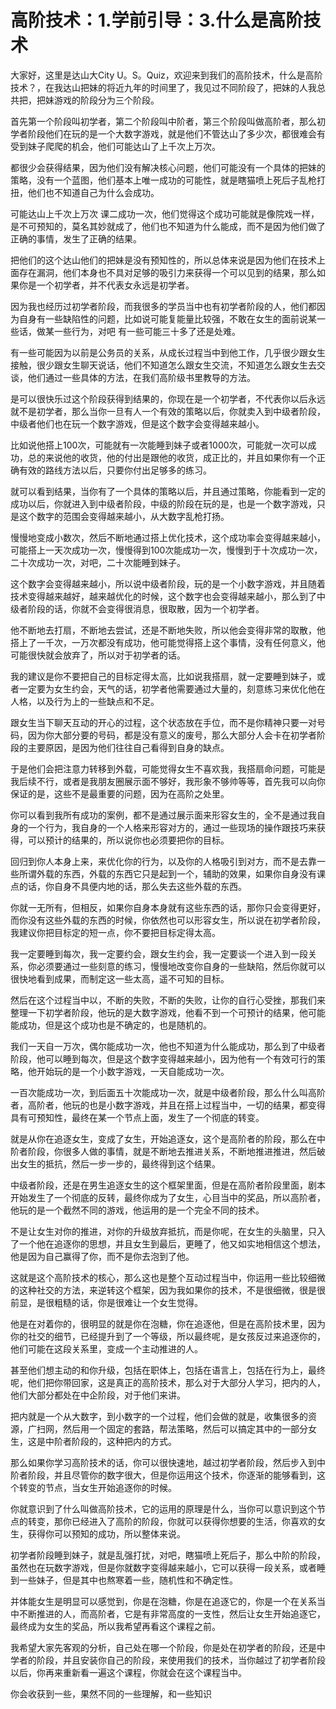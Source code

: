 # 高阶技术：1.学前引导：3.什么是高阶技术

大家好，这里是达山大City U。S。Quiz，欢迎来到我们的高阶技术，什么是高阶技术？，在我达山把妹的将近九年的时间里了，我见过不同阶段了，把妹的人我总共把，把妹游戏的阶段分为三个阶段。

首先第一个阶段叫初学者，第二个阶段叫中阶者，第三个阶段叫做高阶者，那么初学者阶段他们在玩的是一个大数字游戏，就是他们不管达山了多少次，都很难会有受到妹子爬爬的机会，他们可能达山了上千次上万次。

都很少会获得结果，因为他们没有解决核心问题，他们可能没有一个具体的把妹的策略，没有一个蓝图，他们基本上唯一成功的可能性，就是瞎猫喷上死后子乱枪打扭，他们也不知道自己为什么会成功。

可能达山上千次上万次 课二成功一次，他们觉得这个成功可能就是像院戏一样，是不可预知的，莫名其妙就成了，他们也不知道为什么能成，而不是因为他们做了正确的事情，发生了正确的结果。

把他们的这个达山他们的把妹是没有预知性的，所以总体来说是因为他们在技术上面存在漏洞，他们本身也不具对足够的吸引力来获得一个可以见到的结果，那么如果你是一个初学者，并不代表女永远是初学者。

因为我也经历过初学者阶段，而我很多的学员当中也有初学者阶段的人，他们都因为自身有一些缺陷性的问题，比如说可能复能量比较强，不敢在女生的面前说某一些话，做某一些行为，对吧 有一些可能三十多了还是处难。

有一些可能因为以前是公务员的关系，从成长过程当中到他工作，几乎很少跟女生接触，很少跟女生聊天说话，他们不知道怎么跟女生交流，不知道怎么跟女生去交谈，他们通过一些具体的方法，在我们高阶级书里教导的方法。

是可以很快乐过这个阶段获得到结果的，你现在是一个初学者，不代表你以后永远就不是初学者，那么当你一旦有人一个有效的策略以后，你就卖入到中级者阶段，中级者他们也在玩一个数字游戏，但是这个数字会变得越来越小。

比如说他搭上100次，可能就有一次能睡到妹子或者1000次，可能就一次可以成功，总的来说他的收货，他的付出是跟他的收货，成正比的，并且如果你有一个正确有效的路线方法以后，只要你付出足够多的练习。

就可以看到结果，当你有了一个具体的策略以后，并且通过策略，你能看到一定的成功以后，你就进入到中级者阶段，中级的阶段在玩的是，也是一个数字游戏，只是这个数字的范围会变得越来越小，从大数字乱枪打扬。

慢慢地变成小数次，然后不断地通过搭上优化技术，这个成功率会变得越来越小，可能搭上一天次成功一次，慢慢得到100次能成功一次，慢慢到于十次成功一次，二十次成功一次，对吧，二十次能睡到妹子。

这个数字会变得越来越小，所以说中级者阶段，玩的是一个小数字游戏，并且随着技术变得越来越好，越来越优化的时候，这个数字也会变得越来越小，那么到了中级者阶段的话，你就不会变得很消息，很取散，因为一个初学者。

他不断地去打扇，不断地去尝试，还是不断地失败，所以他会变得非常的取散，他搭上了一千次，一万次都没有成功，他可能觉得搭上这个事情，没有任何意义，他可能很快就会放弃了，所以对于初学者的话。

我的建议是你不要把自己的目标定得太高，比如说我搭扇，就一定要睡到妹子，或者一定要为女生约会，天气的话，初学者他需要通过大量的，刻意练习来优化他在人格，以及行为上的一些缺点和不足。

跟女生当下聊天互动的开心的过程，这个状态放在手位，而不是你精神只要一对号码，因为你大部分要的号码，都是没有意义的废号，那么大部分人会卡在初学者阶段的主要原因，是因为他们往往自己看得到自身的缺点。

于是他们会把注意力转移到外载，可能觉得女生不喜欢我，我搭扇命问题，可能是我后续不行，或者是我朋友圈展示面不够好，我形象不够帅等等，首先我可以向你保证的是，这些不是最重要的问题，因为在高阶之处里。

你可以看到我所有成功的案例，都不是通过展示面来形容女生的，全不是通过我自身的一个行为，我自身的一个人格来形容对方的，通过一些现场的操作跟技巧来获得，可以预计的结果的，所以说你也必须要把你的目标。

回归到你人本身上来，来优化你的行为，以及你的人格吸引到对方，而不是去靠一些所谓外载的东西，外载的东西它只是起到一个，辅助的效果，如果你自身没有课点的话，你自身不具便内地的话，那么失去这些外载的东西。

你就一无所有，但相反，如果你自身本身就有这些东西的话，那你只会变得更好，而你没有这些外载的东西的时候，你依然也可以形容女生，所以说在初学者阶段，我建议你把目标定的短一点，你不要把目标定得太高。

我一定要睡到每次，我一定要约会，跟女生约会，我一定要谈一个进入到一段关系，你必须要通过一些刻意的练习，慢慢地改变你自身的一些缺陷，然后你就可以很快地看到成果，而制定这一些太高，遥不可知的目标。

然后在这个过程当中以，不断的失败，不断的失败，让你的自行心受挫，那我们来整理一下初学者阶段，他玩的是大数字游戏，他看不到一个可预计的结果，他可能能成功，但是这个成功也是不确定的，也是随机的。

我们一天自一万次，偶尔能成功一次，他也不知道为什么能成功，那么到了中级者阶段，他可以睡到每次，但是这个数字变得越来越小，因为他有一个有效可行的策略，他开始玩的是一个小数字游戏，一天自能成功一次。

一百次能成功一次，到后面五十次能成功一次，就是中级者阶段，那么什么叫高阶者，高阶者，他玩的也是小数字游戏，并且在搭上过程当中，一切的结果，都变得具有可预知性，最终在某一个节点上面，发生了一个彻底的转变。

就是从你在追逐女生，变成了女生，开始追逐女，这个是高阶者的阶段，那么在中阶者阶段，你很多人做的事情，就是不断地去推进关系，不断地推进推进，然后破出女生的抵抗，然后一步一步的，最终得到这个结果。

中级者阶段，还是在男生追逐女生的这个框架里面，但是在高阶者阶段里面，剧本开始发生了一个彻底的反转，最终你成为了女生，心目当中的奖品，所以高阶者，他玩的是一个截然不同的游戏，他运用的是一个完全不同的技术。

不是让女生对你的推进，对你的升级放弃抵抗，而是你呢，在女生的头脑里，只入了一个他在追逐你的思想，并且女生到最后，更睡了，他又如实地相信这个想法，他是因为自己赢得了你，而不是你去泡到了他。

这就是这个高阶技术的核心，那么这也是整个互动过程当中，你运用一些比较细微的这种社交的方法，来逆转这个框架，因为我如果你的技术，不是很细微，很是很前显，是很粗糙的话，你是很难让一个女生觉得。

他是在对着你的，很明显的就是你在泡糖，你在追逐他，但是在高阶技术里，因为你的社交的细节，已经提升到了一个等级，所以最终呢，是女孩反过来追逐你的，他们可能在这段关系里，变成一个主动推进的人。

甚至他们想主动的和你升级，包括在职体上，包括在语言上，包括在行为上，最终呢，他们把你带回家，这是真正的高阶技术，那么对于大部分人学习，把内的人，他们大部分都处在中企阶段，对于他们来讲。

把内就是一个从大数字，到小数字的一个过程，他们会做的就是，收集很多的资源，广扫网，然后用一个固定的套路，帮法策略，然后可以搞定其中的一部分女生，这是中阶者阶段的，这种把内的方式。

那么如果你学习高阶技术的话，你可以很快速地，越过初学者阶段，然后步入到中阶者阶段，并且尽管你的数字很大，但是你运用这个技术，你逐渐的能够看到，这个转变的节点，当女生开始追逐你的时候。

你就意识到了什么叫做高阶技术，它的运用的原理是什么，当你可以意识到这个节点的转变，那你已经进入了高阶的阶段，你就可以获得你想要的生活，你喜欢的女生，获得你可以预知的成功，所以整体来说。

初学者阶段睡到妹子，就是乱强打扰，对吧，瞎猫喷上死后子，那么中阶的阶段，虽然也在玩数字游戏，但是你就数字变得越来越小，它可以获得一段关系，或者睡到一些妹子，但是其中也熬寒着一些，随机性和不确定性。

并体能女生是明显可以感觉到，你是在泡糖，你是在追逐它的，你是一个在关系当中不断推进的人，而高阶者，它是有非常高度的一支性，然后让女生开始追逐它，最终成为女生的奖品，所以我希望再看这个课程之前。

我希望大家先客观的分析，自己处在哪一个阶段，你是处在初学者的阶段，还是中学者的阶段，并且安装你自己的阶段，来使用我们的技术，当你越过了初学者阶段以后，你再来重新看一遍这个课程，你就会在这个课程当中。

你会收获到一些，果然不同的一些理解，和一些知识